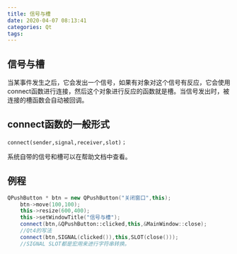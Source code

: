```yaml
---
title: 信号与槽
date: 2020-04-07 08:13:41
categories: Qt
tags:
---
```


## 信号与槽

当某事件发生之后，它会发出一个信号，如果有对象对这个信号有反应，它会使用connect函数进行连接，然后这个对象进行反应的函数就是槽。当信号发出时，被连接的槽函数会自动被回调。

## connect函数的一般形式

`connect(sender,signal,receiver,slot)；`

系统自带的信号和槽可以在帮助文档中查看。

## 例程

``` C++
QPushButton * btn = new QPushButton("关闭窗口",this);
    btn->move(100,100);
    this->resize(600,400);
    this->setWindowTitle("信号与槽");
    connect(btn,&QPushButton::clicked,this,&MainWindow::close);
    //Qt4的写法
    connect(btn,SIGNAL(clicked()),this,SLOT(close()));
    //SIGNAL SLOT都是宏用来进行字符串转换。
```